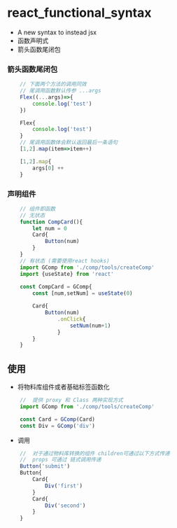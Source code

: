 # react_functional_syntax
- A new syntax to instead jsx
- 函数声明式
- 箭头函数尾闭包
### 箭头函数尾闭包
```javascript
    // 下面两个方法的调用同效
    // 尾调用函数默认传参 ...args
    Flex((...args)=>{
        console.log('test')
    }) 

    Flex{
        console.log('test')
    }
    // 尾调用函数体会默认返回最后一条语句
    [1,2].map(item=>item++)

    [1,2].map{
        args[0] ++
    }
```
### 声明组件
```javascript
    // 组件即函数 
    // 无状态
    function CompCard(){
        let num = 0
        Card{
            Button(num)
        }
    }
    // 有状态 (需要使用react hooks)
    import GComp from './comp/tools/createComp'
    import {useState} from 'react'
    
    const CompCard = GComp{
        const [num,setNum] = useState(0)

        Card{
            Button(num)
                .onClick{
                    setNum(num+1)
                }
        }
    }

```


## 使用
- 将物料库组件或者基础标签函数化
```javascript
    //  提供 proxy 和 Class 两种实现方式
    import GComp from './comp/tools/createComp'

    const Card = GComp(Card)
    const Div = GComp('div')
```
- 调用
```javascript
    //  对于通过物料库转换的组件 children可通过以下方式传递
    //  props 可通过 链式调用传递
    Button('submit')
    Button{
        Card{
            Div('first')
        }
        Card{
            Div('second')
        }
    }
```


